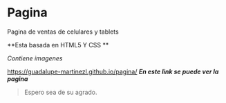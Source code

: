 # Pagina
Pagina de ventas de celulares y tablets

**Esta basada en HTML5 Y CSS **

_Contiene imagenes_

https://guadalupe-martinezl.github.io/pagina/ **_En este link se puede ver la pagina_**

>Espero sea de su agrado.



